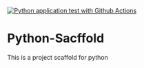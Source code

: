 [![Python application test with Github Actions](https://github.com/nlubalo/Python-Sacffold/actions/workflows/blank.yml/badge.svg)](https://github.com/nlubalo/Python-Sacffold/actions/workflows/blank.yml)

# Python-Sacffold
This is a project scaffold for python
